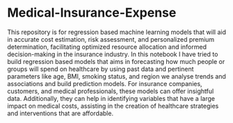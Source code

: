 # Medical-Insurance-Expense
This repository is for regression based machine learning models that will aid in accurate cost estimation, risk assessment, and personalized premium determination, facilitating optimized resource allocation and informed decision-making in the insurance industry.
In this notebook I have tried to build regression based models that aims in forecasting how much people or groups will spend on healthcare by using past data and pertinent parameters like age, BMI, smoking status, and region we analyse trends and associations and build prediction models.
For insurance companies, customers, and medical professionals, these models can offer insightful data. Additionally, they can help in identifying variables that have a large impact on medical costs, assisting in the creation of healthcare strategies and interventions that are affordable.
